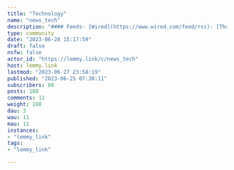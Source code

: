 ```yaml
---
title: "Technology" 
name: "news_tech"
description: "#### Feeds- [Wired](https://www.wired.com/feed/rss)- [The Verge](https://www.theverge.com/rss/index.xml)"
type: community
date: "2023-06-28 15:17:59"
draft: false
nsfw: false
actor_id: "https://lemmy.link/c/news_tech"
host: lemmy.link
lastmod: "2023-06-27 23:58:19"
published: "2023-06-25 07:30:11"
subscribers: 80
posts: 188
comments: 11
weight: 188
dau: 3
wau: 11
mau: 11
instances:
- "lemmy_link"
tags: 
- "lemmy_link"

---
```

